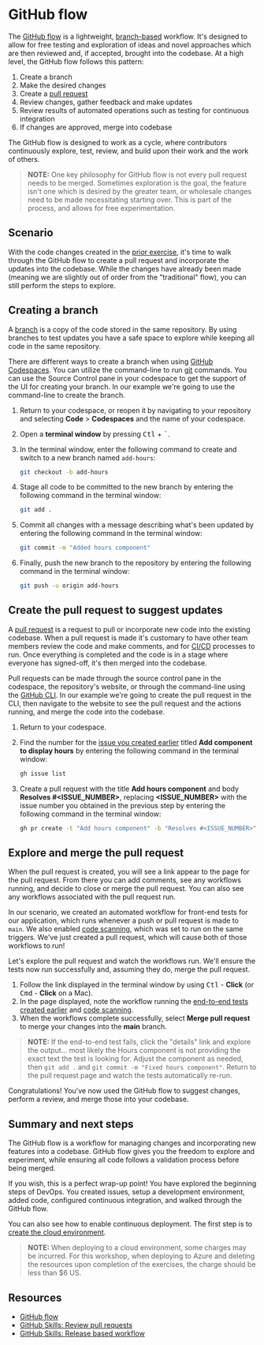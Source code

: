 # GitHub flow

The [GitHub flow](https://docs.github.com/en/get-started/quickstart/github-flow) is a lightweight, [branch-based](https://docs.github.com/en/pull-requests/collaborating-with-pull-requests/proposing-changes-to-your-work-with-pull-requests/about-branches) workflow. It's designed to allow for free testing and exploration of ideas and novel approaches which are then reviewed and, if accepted, brought into the codebase. At a high level, the GitHub flow follows this pattern:

1. Create a branch
1. Make the desired changes
1. Create a [pull request](https://docs.github.com/en/pull-requests/collaborating-with-pull-requests/proposing-changes-to-your-work-with-pull-requests/about-pull-requests)
1. Review changes, gather feedback and make updates
1. Review results of automated operations such as testing for continuous integration
1. If changes are approved, merge into codebase

The GitHub flow is designed to work as a cycle, where contributors continuously explore, test, review, and build upon their work and the work of others.

> **NOTE:** One key philosophy for GitHub flow is not every pull request needs to be merged. Sometimes exploration is the goal, the feature isn't one which is desired by the greater team, or wholesale changes need to be made necessitating starting over. This is part of the process, and allows for free experimentation.

## Scenario

With the code changes created in the [prior exercise](./5-coding.md), it's time to walk through the GitHub flow to create a pull request and incorporate the updates into the codebase. While the changes have already been made (meaning we are slightly out of order from the "traditional" flow), you can still perform the steps to explore.

## Creating a branch

A [branch](https://docs.github.com/en/pull-requests/collaborating-with-pull-requests/proposing-changes-to-your-work-with-pull-requests/about-branches) is a copy of the code stored in the same repository. By using branches to test updates you have a safe space to explore while keeping all code in the same repository.

There are different ways to create a branch when using [GitHub Codespaces](https://github.com/features/codespaces). You can utilize the command-line to run [git](https://git-scm.com/docs/git-branch) commands. You can use the Source Control pane in your codespace to get the support of the UI for creating your branch. In our example we're going to use the command-line to create the branch.

1. Return to your codespace, or reopen it by navigating to your repository and selecting **Code** > **Codespaces** and the name of your codespace.
1. Open a **terminal window** by pressing <kbd>Ctl</kbd> + <kbd>`</kbd>.
1. In the terminal window, enter the following command to create and switch to a new branch named `add-hours`:

    ```bash
    git checkout -b add-hours
    ```

1. Stage all code to be committed to the new branch by entering the following command in the terminal window:

    ```bash
    git add .
    ```

1. Commit all changes with a message describing what's been updated by entering the following command in the terminal window:

    ```bash
    git commit -m "Added hours component"
    ```

1. Finally, push the new branch to the repository by entering the following command in the terminal window:

    ```bash
    git push -u origin add-hours
    ```

## Create the pull request to suggest updates

A [pull request](https://docs.github.com/en/pull-requests/collaborating-with-pull-requests/proposing-changes-to-your-work-with-pull-requests/about-pull-requests) is a request to pull or incorporate new code into the existing codebase. When a pull request is made it's customary to have other team members review the code and make comments, and for [CI/CD](https://resources.github.com/ci-cd/) processes to run. Once everything is completed and the code is in a stage where everyone has signed-off, it's then merged into the codebase.

Pull requests can be made through the source control pane in the codespace, the repository's website, or through the command-line using the [GitHub CLI](https://cli.github.com/). In our example we're going to create the pull request in the CLI, then navigate to the website to see the pull request and the actions running, and merge the code into the codebase.

1. Return to your codespace.
1. Find the number for the [issue you created earlier](./2-issues.md) titled **Add component to display hours** by entering the following command in the terminal window:

    ```bash
    gh issue list
    ```

1. Create a pull request with the title **Add hours component** and body **Resolves #\<ISSUE_NUMBER\>**, replacing **\<ISSUE_NUMBER\>** with the issue number you obtained in the previous step by entering the following command in the terminal window:

    ```bash
    gh pr create -t "Add hours component" -b "Resolves #<ISSUE_NUMBER>"
    ```

## Explore and merge the pull request

When the pull request is created, you will see a link appear to the page for the pull request. From there you can add comments, see any workflows running, and decide to close or merge the pull request. You can also see any workflows associated with the pull request run.

In our scenario, we created an automated workflow for front-end tests for our application, which runs whenever a push or pull request is made to `main`. We also enabled [code scanning](../exercises/1-code-scanning.md), which was set to run on the same triggers. We've just created a pull request, which will cause both of those workflows to run!

Let's explore the pull request and watch the workflows run. We'll ensure the tests now run successfully and, assuming they do, merge the pull request.

1. Follow the link displayed in the terminal window by using <kbd>Ctl</kbd> - **Click** (or <kbd>Cmd</kbd> - **Click** on a Mac).
1. In the page displayed, note the workflow running the [end-to-end tests created earlier](./4-testing.md) and [code scanning](../exercises/1-code-scanning.md).
1. When the workflows complete successfully, select **Merge pull request** to merge your changes into the **main** branch.

> **NOTE:** If the end-to-end test fails, click the "details" link and explore the output... most likely the Hours component is not providing the exact text the test is looking for. Adjust the component as needed, then `git add .` and `git commit -m "Fixed hours component"`. Return to the pull request page and watch the tests automatically re-run.

Congratulations! You've now used the GitHub flow to suggest changes, perform a review, and merge those into your codebase.

## Summary and next steps

The GitHub flow is a workflow for managing changes and incorporating new features into a codebase. GitHub flow gives you the freedom to explore and experiment, while ensuring all code follows a validation process before being merged.

If you wish, this is a perfect wrap-up point! You have explored the beginning steps of DevOps. You created issues, setup a development environment, added code, configured continuous integration, and walked through the GitHub flow.

You can also see how to enable continuous deployment. The first step is to [create the cloud environment](./7-create-environment.md).

> **NOTE:** When deploying to a cloud environment, some charges may be incurred. For this workshop, when deploying to Azure and deleting the resources upon completion of the exercises, the charge should be less than $6 US.

## Resources

- [GitHub flow](https://docs.github.com/en/get-started/quickstart/github-flow)
- [GitHub Skills: Review pull requests](https://github.com/skills/review-pull-requests)
- [GitHub Skills: Release based workflow](https://github.com/skills/release-based-workflow)
